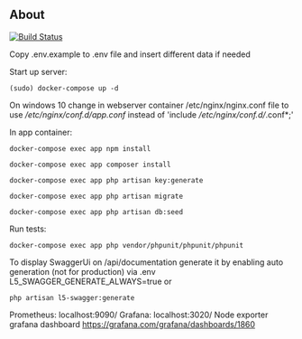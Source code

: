 ## About

[![Build Status](https://travis-ci.org/Avokald/blog.svg?branch=dev)](https://travis-ci.org/Avokald/blog)

Copy .env.example to .env file and insert different data if needed

Start up server:

```shell
(sudo) docker-compose up -d
```

On windows 10 change in webserver container /etc/nginx/nginx.conf file to use */etc/nginx/conf.d/app.conf* instead of 'include */etc/nginx/conf.d/*.conf*;'

In app container:

```shell
docker-compose exec app npm install

docker-compose exec app composer install

docker-compose exec app php artisan key:generate

docker-compose exec app php artisan migrate

docker-compose exec app php artisan db:seed
```

Run tests:

```shell
docker-compose exec app php vendor/phpunit/phpunit/phpunit
```

To display SwaggerUi on /api/documentation generate it by enabling auto generation (not for production) 
via .env L5_SWAGGER_GENERATE_ALWAYS=true or
```shell
php artisan l5-swagger:generate
```

Prometheus: localhost:9090/
Grafana: localhost:3020/
Node exporter grafana dashboard https://grafana.com/grafana/dashboards/1860
